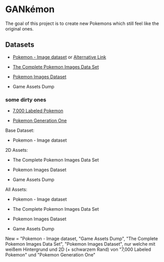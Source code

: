 # GANkémon

The goal of this project is to create new Pokemons which still feel like the original ones.

## Datasets
- [Pokemon - Image dataset](https://huggingface.co/datasets/huggan/pokemon) or [Alternative Link](https://www.kaggle.com/datasets/djilax/pkmn-image-dataset)

- [The Complete Pokemon Images Data Set](https://www.kaggle.com/datasets/arenagrenade/the-complete-pokemon-images-data-set)

- [Pokemon Images Dataset](https://www.kaggle.com/datasets/kvpratama/pokemon-images-dataset)

- Game Assets Dump

### some dirty ones

- [7,000 Labeled Pokemon](https://www.kaggle.com/datasets/lantian773030/pokemonclassification)

- [Pokemon Generation One](https://www.kaggle.com/datasets/thedagger/pokemon-generation-one)

Base Dataset:

- Pokemon - Image dataset

2D Assets:

- The Complete Pokemon Images Data Set

- Pokemon Images Dataset

- Game Assets Dump


All Assets: 

- Pokemon - Image dataset

- The Complete Pokemon Images Data Set

- Pokemon Images Dataset

- Game Assets Dump



New = "Pokemon - Image dataset, "Game Assets Dump", "The Complete Pokemon Images Data Set", "Pokemon Images Dataset", nur welche mit weißem Hintergrund und 2D (+ schwarzem Rand) von "7,000 Labeled Pokemon" und "Pokemon Generation One"